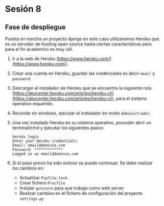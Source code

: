 # Sesión 8

## Fase de despliegue
Puesta en marcha un proyecto django en este caso utilizaremos Heroku que es un servidor de hosting open source hasta ciertas características pero para el fin académico es muy útil.

1. Ir a la web de Heroku [https://www.heroku.com/](https://www.heroku.com/).

2. Crear una cuenta en Heroku, guardar las credenciales es decir `email` y `password`.

2. Descargar el instalador de Heroku que se encuentra la siguiente ruta [https://devcenter.heroku.com/articles/heroku-cli](https://devcenter.heroku.com/articles/heroku-cli), para el sistema operativo requerido.

3. Recordar en windows, ejecutar el instalador en modo `Administrador`.

4. Una vez instalado Heroku en su sistema operativo, proceder abrir un terminal/cmd y ejecutar los siguientes pasos:
    
    ```
    heroku login
    Enter your Heroku credentials:
    Email: email@dominio.com
    Password: *************
    Logged in as email@dominio.com
    ```

5. Si el paso previo ha sido exitoso se puede continuar. Se debe realizar los cambios en:

    * Actualizar `Pipfile.lock`
    * Crear fichero `Procfile`
    * Instalar `gunicorn` para que trabaje como web server
    * Realizar cambios en el fichero de configuración del proyecto `settings.py`
